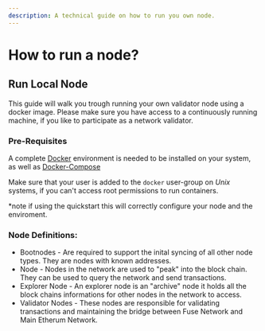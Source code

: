 ```yaml
---
description: A technical guide on how to run you own node.
---
```


# How to run a node?

## Run Local Node

This guide will walk you trough running your own validator node using a docker image. Please make sure you have access to a continuously running machine, if you like to participate as a network validator.

### Pre-Requisites

A complete [Docker](https://docs.docker.com/) environment is needed to be installed on your system, as well as [Docker-Compose](https://docs.docker.com/compose/)

Make sure that your user is added to the `docker` user-group on _Unix_ systems, if you can't access root permissions to run containers.

*note if using the quickstart this will correctly configure your node and the enviroment.

### Node Definitions:

* Bootnodes - Are required to support the inital syncing of all other node types. They are nodes with known addresses.
* Node - Nodes in the network are used to "peak" into the block chain. They can be used to query the network and send transactions.
* Explorer Node - An explorer node is an "archive" node it holds all the block chains informations for other nodes in the network to access.
* Validator Nodes - These nodes are responsible for validating transactions and maintaining the bridge between Fuse Network and Main Etherum Network.
